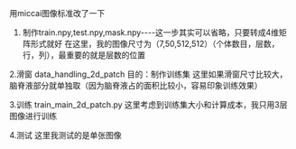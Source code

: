用miccai图像标准改了一下

1. 制作train.npy,test.npy,mask.npy----这一步其实可以省略，只要转成4维矩阵形式就好
在这里，我的图像尺寸为（7,50,512,512）（个体数目，层数，行，列），最重要的就是层数的位置

2.滑窗  data_handling_2d_patch
目的：制作训练集
这里如果滑窗尺寸比较大，脑脊液部分就单独取（因为脑脊液占的面积比较小，容易印象训练效果）

3.训练 train_main_2d_patch.py
这里考虑到训练集大小和计算成本，我只用3层图像进行训练

4.测试
这里我测试的是单张图像
